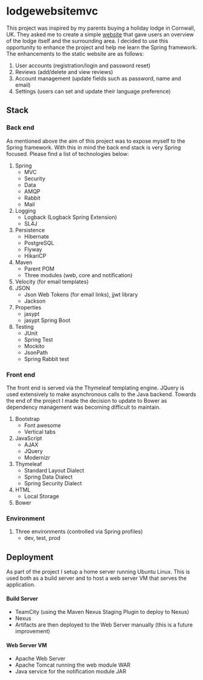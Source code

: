 # lodgewebsitemvc
This project was inspired by my parents buying a holiday lodge in Cornwall, UK. They asked me to create a simple <a href="https://github.com/charliecooper45/lodgewebsite">website</a> that gave users an overview of the lodge itself and the surrounding area. I decided to use this opportunity to enhance the project and help me learn the Spring framework. The enhancements to the static website are as follows:

1. User accounts (registration/login and password reset)
2. Reviews (add/delete and view reviews)
3. Account management (update fields such as password, name and email)
4. Settings (users can set and update their language preference)

## Stack
### Back end
As mentioned above the aim of this project was to expose myself to the Spring framework. With this in mind the back end stack is very Spring focused. Please find a list of technologies below:

1. Spring
    * MVC
    * Security
    * Data
    * AMQP
    * Rabbit
    * Mail
2. Logging
    * Logback (Logback Spring Extension)
    * SL4J
3. Persistence
    * Hibernate
    * PostgreSQL
    * Flyway
    * HikariCP
4. Maven
    * Parent POM
    * Three modules (web, core and notification)
5. Velocity (for email templates)
6. JSON
    * Json Web Tokens (for email links), jjwt library
    * Jackson
7. Properties
    * jasypt
    * jasypt Spring Boot
8. Testing
    * JUnit
    * Spring Test
    * Mockito
    * JsonPath
    * Spring Rabbit test

### Front end
The front end is served via the Thymeleaf templating engine. JQuery is used extensively to make asynchronous calls to the Java backend. Towards the end of the project I made the decision to update to Bower as dependency management was becoming difficult to maintain.

1. Bootstrap
    * Font awesome
    * Vertical tabs
2. JavaScript
    * AJAX
    * JQuery
    * Modernizr
3. Thymeleaf
    * Standard Layout Dialect
    * Spring Data Dialect
    * Spring Security Dialect
4. HTML
    * Local Storage
5. Bower

### Environment
1. Three environments (controlled via Spring profiles)
    * dev, test, prod

## Deployment
As part of the project I setup a home server running Ubuntu Linux. This is used both as a build server and to host a web server VM that serves the application.

#### Build Server
- TeamCity (using the Maven Nexus Staging Plugin to deploy to Nexus)
- Nexus
- Artifacts are then deployed to the Web Server manually (this is a future improvement) 

#### Web Server VM
- Apache Web Server 
- Apache Tomcat running the web module WAR
- Java service for the notification module JAR
